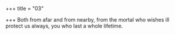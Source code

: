 +++
title = "03"

+++
Both from afar and from nearby, from the mortal who wishes ill  
protect us always, you who last a whole lifetime.  